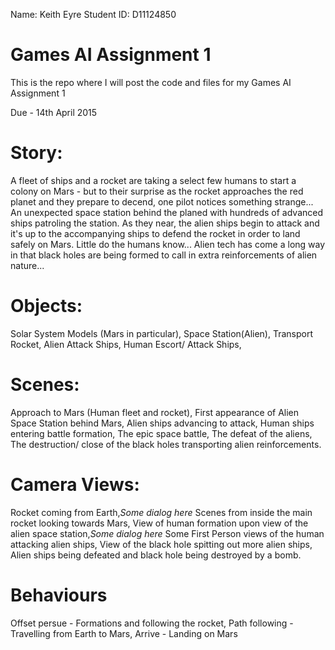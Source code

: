 Name: Keith Eyre
Student ID: D11124850

# Games AI Assignment 1
This is the repo where I will post the code and files for my Games AI Assignment 1

Due - 14th April 2015

# Story:
A fleet of ships and a rocket are taking a select few humans to start a colony on Mars - but to their surprise as the rocket approaches the red planet and they prepare to decend, one pilot notices something strange... An unexpected space station behind the planed with hundreds of advanced ships patroling the station. As they near, the alien ships begin to attack and it's up to the accompanying ships to defend the rocket in order to land safely on Mars. Little do the humans know... Alien tech has come a long way in that black holes are being formed to call in extra reinforcements of alien nature...

# Objects:
Solar System Models (Mars in particular),
Space Station(Alien),
Transport Rocket,
Alien Attack Ships,
Human Escort/ Attack Ships,


# Scenes:
Approach to Mars (Human fleet and rocket),
First appearance of Alien Space Station behind Mars,
Alien ships advancing to attack,
Human ships entering battle formation,
The epic space battle,
The defeat of the aliens,
The destruction/ close of the black holes transporting alien reinforcements.

# Camera Views:
Rocket coming from Earth,*Some dialog here*
Scenes from inside the main rocket looking towards Mars,
View of human formation upon view of the alien space station,*Some dialog here*
Some First Person views of the human attacking alien ships,
View of the black hole spitting out more alien ships,
Alien ships being defeated and black hole being destroyed by a bomb.

# Behaviours
Offset persue - Formations and following the rocket,
Path following - Travelling from Earth to Mars,
Arrive - Landing on Mars
